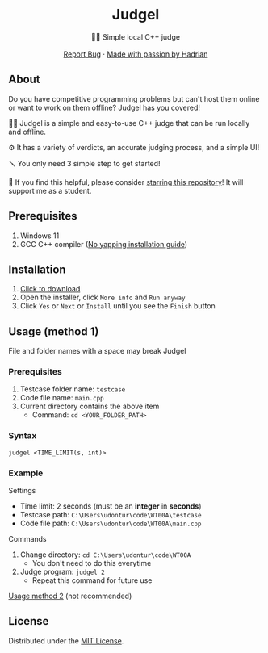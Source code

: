 <br />
<div align="center">
  <h1 align="center">Judgel</h3>
  <p align="center">
    🧑‍⚖️ Simple local C++ judge
    <br />
    <br />
    <a href="https://github.com/udontur/judgel/issues/new">Report Bug</a>
    ·
    <a href="https://github.com/udontur">Made with passion by Hadrian</a>
  </p>
</div>

## About

Do you have competitive programming problems but can't host them online or want to work on them offline? Judgel has you covered!

🧑‍⚖️ Judgel is a simple and easy-to-use C++ judge that can be run locally and offline. 

⚙️ It has a variety of verdicts, an accurate judging process, and a simple UI!

🪛 You only need 3 simple step to get started!

🌟 If you find this helpful, please consider [starring this repository](https://docs.github.com/en/get-started/exploring-projects-on-github/saving-repositories-with-stars)! It will support me as a student.

## Prerequisites
1. Windows 11
2. GCC C++ compiler ([No yapping installation guide](https://hadrianlau.com/blog/no-yap-mingw-w64-guide))
## Installation 
1. [Click to download](https://raw.githubusercontent.com/udontur/judgel/main/app/installer/judgel.msi)
2. Open the installer, click ```More info``` and ```Run anyway```
3. Click ```Yes``` or ```Next``` or ```Install``` until you see the ```Finish``` button

## Usage (method 1)
File and folder names with a space may break Judgel
### Prerequisites 
1. Testcase folder name: ```testcase```
2. Code file name: ```main.cpp```
3. Current directory contains the above item
    -  Command: ```cd <YOUR_FOLDER_PATH>```

### Syntax
```judgel <TIME_LIMIT(s, int)>```

### Example
Settings
- Time limit: 2 seconds (must be an **integer** in **seconds**)
- Testcase path: ```C:\Users\udontur\code\WT00A\testcase```
- Code file path: ```C:\Users\udontur\code\WT00A\main.cpp```

Commands
1. Change directory: ```cd C:\Users\udontur\code\WT00A```
    - You don't need to do this everytime
2. Judge program:  ```judgel 2```
    - Repeat this command for future use

[Usage method 2](https://github.com/udontur/judgel/blob/main/asset/usage-method-2.md) (not recommended)

## License

Distributed under the [MIT License](https://github.com/udontur/judgel/blob/main/LICENSE). 
